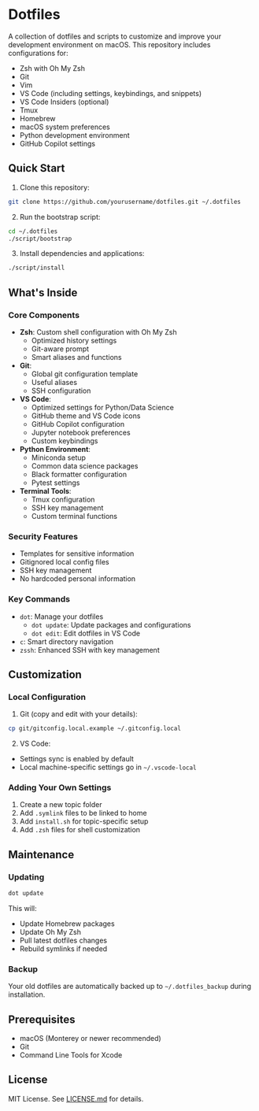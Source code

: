 # Dotfiles

A collection of dotfiles and scripts to customize and improve your development environment on macOS. This repository includes configurations for:

- Zsh with Oh My Zsh
- Git
- Vim
- VS Code (including settings, keybindings, and snippets)
- VS Code Insiders (optional)
- Tmux
- Homebrew
- macOS system preferences
- Python development environment
- GitHub Copilot settings

## Quick Start

1. Clone this repository:

```bash
git clone https://github.com/yourusername/dotfiles.git ~/.dotfiles
```

2. Run the bootstrap script:

```bash
cd ~/.dotfiles
./script/bootstrap
```

3. Install dependencies and applications:

```bash
./script/install
```

## What's Inside

### Core Components

- **Zsh**: Custom shell configuration with Oh My Zsh
  - Optimized history settings
  - Git-aware prompt
  - Smart aliases and functions
- **Git**:
  - Global git configuration template
  - Useful aliases
  - SSH configuration
- **VS Code**:
  - Optimized settings for Python/Data Science
  - GitHub theme and VS Code icons
  - GitHub Copilot configuration
  - Jupyter notebook preferences
  - Custom keybindings
- **Python Environment**:
  - Miniconda setup
  - Common data science packages
  - Black formatter configuration
  - Pytest settings
- **Terminal Tools**:
  - Tmux configuration
  - SSH key management
  - Custom terminal functions

### Security Features

- Templates for sensitive information
- Gitignored local config files
- SSH key management
- No hardcoded personal information

### Key Commands

- `dot`: Manage your dotfiles
  - `dot update`: Update packages and configurations
  - `dot edit`: Edit dotfiles in VS Code
- `c`: Smart directory navigation
- `zssh`: Enhanced SSH with key management

## Customization

### Local Configuration

1. Git (copy and edit with your details):

```bash
cp git/gitconfig.local.example ~/.gitconfig.local
```

2. VS Code:

- Settings sync is enabled by default
- Local machine-specific settings go in `~/.vscode-local`

### Adding Your Own Settings

1. Create a new topic folder
2. Add `.symlink` files to be linked to home
3. Add `install.sh` for topic-specific setup
4. Add `.zsh` files for shell customization

## Maintenance

### Updating

```bash
dot update
```

This will:

- Update Homebrew packages
- Update Oh My Zsh
- Pull latest dotfiles changes
- Rebuild symlinks if needed

### Backup

Your old dotfiles are automatically backed up to `~/.dotfiles_backup` during installation.

## Prerequisites

- macOS (Monterey or newer recommended)
- Git
- Command Line Tools for Xcode

## License

MIT License. See [LICENSE.md](LICENSE.md) for details.
